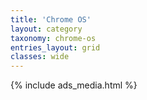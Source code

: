 ```yaml
---
title: 'Chrome OS'
layout: category
taxonomy: chrome-os
entries_layout: grid
classes: wide
---
```


{% include ads_media.html %}
